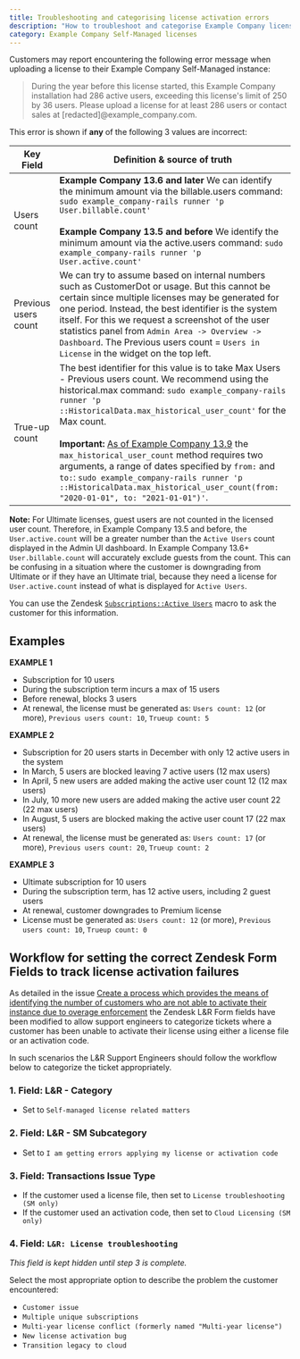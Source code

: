 ```yaml
---
title: Troubleshooting and categorising license activation errors
description: "How to troubleshoot and categorise Example Company license activation errors"
category: Example Company Self-Managed licenses
---
```


Customers may report encountering the following error message when uploading a license to their Example Company Self-Managed instance:

> During the year before this license started, this Example Company installation had 286
> active users, exceeding this license's limit of 250 by 36 users. Please
> upload a license for at least 286 users or contact sales at [redacted]@example_company.com.

This error is shown if **any** of the following 3 values are incorrect:

| Key Field | Definition & source of truth |
|------|-------|
| Users count |   **Example Company 13.6 and later** We can identify the minimum amount via the billable.users command: `sudo example_company-rails runner 'p User.billable.count'` <br/><br/>**Example Company 13.5 and before** We identify the minimum amount via the active.users command: `sudo example_company-rails runner 'p User.active.count'`  |
| Previous users count |   We can try to assume based on internal numbers such as CustomerDot or usage.  But this cannot be certain since multiple licenses may be generated for one period. Instead, the best identifier is the system itself. For this we request a screenshot of the user statistics panel from `Admin Area -> Overview -> Dashboard`. The Previous users count = `Users in License` in the widget on the top left. |
| True-up count |   The best identifier for this value is to take Max Users - Previous users count. We recommend using the historical.max command: `sudo example_company-rails runner 'p ::HistoricalData.max_historical_user_count'` for the Max count. <br/><br/> **Important:** [As of Example Company 13.9](https://example_company.com/example_company-org/example_company/-/merge_requests/54221) the `max_historical_user_count` method requires two arguments, a range of dates specified by `from:` and `to:`: `sudo example_company-rails runner 'p ::HistoricalData.max_historical_user_count(from: "2020-01-01", to: "2021-01-01")'`. |

**Note:** For Ultimate licenses, guest users are not counted in the licensed user count. Therefore, in Example Company 13.5 and before, the `User.active.count` will be a greater number than the `Active Users` count displayed in the Admin UI dashboard. In Example Company 13.6+ `User.billable.count` will accurately exclude guests from the count. This can be confusing in a situation where the customer is downgrading from Ultimate or if they have an Ultimate trial, because they need a license for `User.active.count` instead of what is displayed for `Active Users`.

You can use the Zendesk [`Subscriptions::Active Users`](https://example_company.com/search?utf8=%E2%9C%93&group_id=2573624&project_id=17008590&scope=&search_code=true&snippets=false&repository_ref=master&nav_source=navbar&search=id%3A+360062275600) macro to ask the customer for this information.

## Examples

**EXAMPLE 1**

- Subscription for 10 users
- During the subscription term incurs a max of 15 users
- Before renewal, blocks 3 users
- At renewal, the license must be generated as: `Users count: 12` (or more), `Previous users count: 10`, `Trueup count: 5`

**EXAMPLE 2**

- Subscription for 20 users starts in December with only 12 active users in the system
- In March, 5 users are blocked leaving 7 active users (12 max users)
- In April, 5 new users are added making the active user count 12 (12 max users)
- In July, 10 more new users are added making the active user count 22 (22 max users)
- In August, 5 users are blocked making the active user count 17 (22 max users)
- At renewal, the license must be generated as: `Users count: 17` (or more), `Previous users count: 20`, `Trueup count: 2`

**EXAMPLE 3**

- Ultimate subscription for 10 users
- During the subscription term, has 12 active users, including 2 guest users
- At renewal, customer downgrades to Premium license
- License must be generated as: `Users count: 12` (or more), `Previous users count: 10`, `Trueup count: 0`

## Workflow for setting the correct Zendesk Form Fields to track license activation failures

As detailed in the issue [Create a process which provides the means of identifying the number of customers who are not able to activate their instance due to overage enforcement](https://example_company.com/example_company-com/support/support-team-meta/-/issues/4959) the Zendesk L&R Form fields have been modified to allow support engineers to categorize tickets where a customer has been unable to activate their license using either a license file or an activation code.

In such scenarios the L&R Support Engineers should follow the workflow below to categorize the ticket appropriately.

### 1. Field: L&R - Category

- Set to `Self-managed license related matters`

### 2. Field: L&R - SM Subcategory

- Set to `I am getting errors applying my license or activation code`

### 3. Field: Transactions Issue Type

- If the customer used a license file, then set to `License troubleshooting (SM only)`
- If the customer used an activation code, then set to `Cloud Licensing (SM only)`

### 4. Field: `L&R: License troubleshooting`

*This field is kept hidden until step 3 is complete.*

Select the most appropriate option to describe the problem the customer encountered:

- `Customer issue`
- `Multiple unique subscriptions`
- `Multi-year license conflict (formerly named "Multi-year license")`
- `New license activation bug`
- `Transition legacy to cloud`
